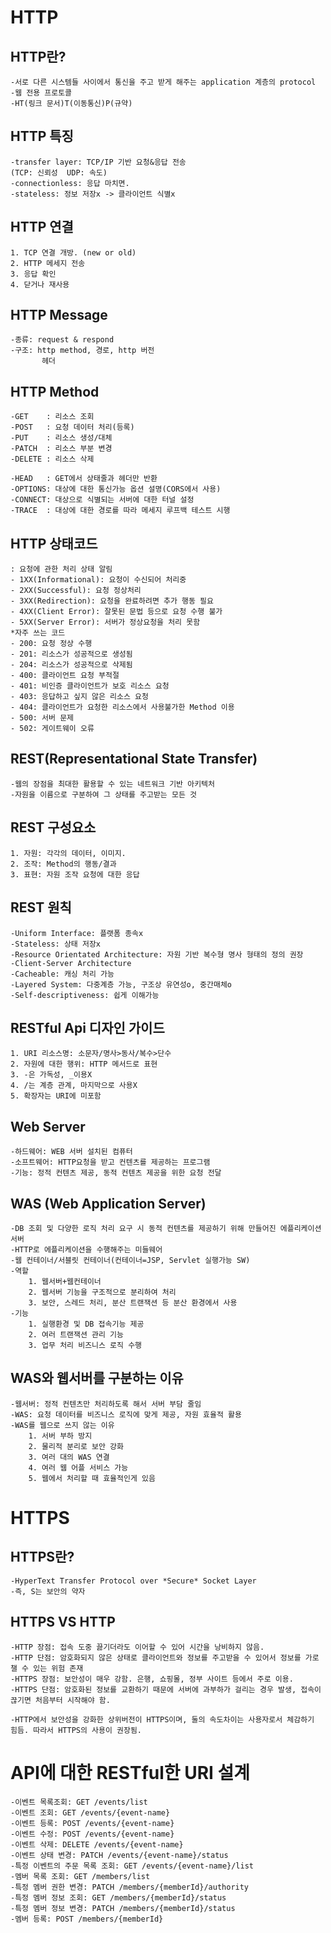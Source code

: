 # HTTP
## HTTP란?
    -서로 다른 시스템들 사이에서 통신을 주고 받게 해주는 application 계층의 protocol 
    -웹 전용 프로토콜 
    -HT(링크 문서)T(이동통신)P(규약)
## HTTP 특징
    -transfer layer: TCP/IP 기반 요청&응답 전송
    (TCP: 신뢰성  UDP: 속도)
    -connectionless: 응답 마치면.
    -stateless: 정보 저장x -> 클라이언트 식별x
## HTTP 연결
    1. TCP 연결 개방. (new or old)
    2. HTTP 메세지 전송
    3. 응답 확인
    4. 닫거나 재사용
## HTTP Message
    -종류: request & respond
    -구조: http method, 경로, http 버전
           헤더
## HTTP Method
    -GET    : 리소스 조회
    -POST   : 요청 데이터 처리(등록)
    -PUT    : 리소스 생성/대체
    -PATCH  : 리소스 부분 변경
    -DELETE : 리소스 삭제
    
    -HEAD   : GET에서 상태줄과 헤더만 반환
    -OPTIONS: 대상에 대한 통신가능 옵션 설명(CORS에서 사용)
    -CONNECT: 대상으로 식별되는 서버에 대한 터널 설정
    -TRACE  : 대상에 대한 경로를 따라 메세지 루프백 테스트 시행
## HTTP 상태코드
    : 요청에 관한 처리 상태 알림
    - 1XX(Informational): 요청이 수신되어 처리중
    - 2XX(Successful): 요청 정상처리
    - 3XX(Redirection): 요청을 완료하려면 추가 행동 필요
    - 4XX(Client Error): 잘못된 문법 등으로 요청 수행 불가
    - 5XX(Server Error): 서버가 정상요청을 처리 못함
    *자주 쓰는 코드
    - 200: 요청 정상 수행
    - 201: 리소스가 성공적으로 생성됨
    - 204: 리소스가 성공적으로 삭제됨
    - 400: 클라이언트 요청 부적절
    - 401: 비인증 클라이언트가 보호 리소스 요청
    - 403: 응답하고 싶지 않은 리소스 요청
    - 404: 클라이언트가 요청한 리소스에서 사용불가한 Method 이용
    - 500: 서버 문제
    - 502: 게이트웨이 오류

## REST(Representational State Transfer)    
    -웹의 장점을 최대한 활용할 수 있는 네트워크 기반 아키텍처
    -자원을 이름으로 구분하여 그 상태를 주고받는 모든 것
## REST 구성요소
    1. 자원: 각각의 데이터, 이미지.
    2. 조작: Method의 행동/결과
    3. 표현: 자원 조작 요청에 대한 응답
## REST 원칙
    -Uniform Interface: 플랫폼 종속x
    -Stateless: 상태 저장x
    -Resource Orientated Architecture: 자원 기반 복수형 명사 형태의 정의 권장
    -Client-Server Architecture
    -Cacheable: 캐싱 처리 가능
    -Layered System: 다중계층 가능, 구조상 유연성o, 중간매체o
    -Self-descriptiveness: 쉽게 이해가능

## RESTful Api 디자인 가이드
    1. URI 리소스명: 소문자/명사>동사/복수>단수
    2. 자원에 대한 행위: HTTP 메서드로 표현
    3. -은 가독성, _이용X
    4. /는 계층 관계, 마지막으로 사용X
    5. 확장자는 URI에 미포함

## Web Server
    -하드웨어: WEB 서버 설치된 컴퓨터
    -소프트웨어: HTTP요청을 받고 컨텐츠를 제공하는 프로그램
    -기능: 정적 컨텐츠 제공, 동적 컨텐츠 제공을 위한 요청 전달
## WAS (Web Application Server)
    -DB 조회 및 다양한 로직 처리 요구 시 동적 컨텐츠를 제공하기 위해 만들어진 에플리케이션 서버
    -HTTP로 에플리케이션을 수행해주는 미들웨어
    -웹 컨테이너/서블릿 컨테이너(컨테이너=JSP, Servlet 실행가능 SW)
    -역할
        1. 웹서버+웹컨테이너
        2. 웹서버 기능을 구조적으로 분리하여 처리
        3. 보안, 스레드 처리, 분산 트랜잭션 등 분산 환경에서 사용 
    -기능
        1. 실행환경 및 DB 접속기능 제공
        2. 여러 트랜잭션 관리 기능
        3. 업무 처리 비즈니스 로직 수행
## WAS와 웹서버를 구분하는 이유
    -웹서버: 정적 컨텐츠만 처리하도록 해서 서버 부담 줄임
    -WAS: 요청 데이터를 비즈니스 로직에 맞게 제공, 자원 효율적 활용
    -WAS를 웹으로 쓰지 않는 이유
        1. 서버 부하 방지
        2. 물리적 분리로 보안 강화
        3. 여러 대의 WAS 연결
        4. 여러 웹 어플 서비스 가능
        5. 웹에서 처리할 때 효율적인게 있음

# HTTPS
## HTTPS란?
    -HyperText Transfer Protocol over *Secure* Socket Layer
    -즉, S는 보안의 약자
## HTTPS VS HTTP
    -HTTP 장점: 접속 도중 끓기더라도 이어할 수 있어 시간을 낭비하지 않음.
    -HTTP 단점: 암호화되지 않은 상태로 클라이언트와 정보를 주고받을 수 있어서 정보를 가로챌 수 있는 위험 존재
    -HTTPS 장점: 보안성이 매우 강함. 은행, 쇼핑몰, 정부 사이트 등에서 주로 이용.
    -HTTPS 단점: 암호화된 정보를 교환하기 때문에 서버에 과부하가 걸리는 경우 발생, 접속이 끊기면 처음부터 시작해야 함.

    -HTTP에서 보안성을 강화한 상위버전이 HTTPS이며, 둘의 속도차이는 사용자로서 체감하기 힘듬. 따라서 HTTPS의 사용이 권장됨.

# API에 대한 RESTful한 URI 설계
    -이벤트 목록조회: GET /events/list
    -이벤트 조회: GET /events/{event-name}
    -이벤트 등록: POST /events/{event-name}
    -이벤트 수정: POST /events/{event-name}
    -이벤트 삭제: DELETE /events/{event-name}
    -이벤트 상태 변경: PATCH /events/{event-name}/status
    -특정 이벤트의 주문 목록 조회: GET /events/{event-name}/list
    -멤버 목록 조회: GET /members/list
    -특정 멤버 권한 변경: PATCH /members/{memberId}/authority
    -특정 멤버 정보 조회: GET /members/{memberId}/status
    -특정 멤버 정보 변경: PATCH /members/{memberId}/status
    -멤버 등록: POST /members/{memberId}